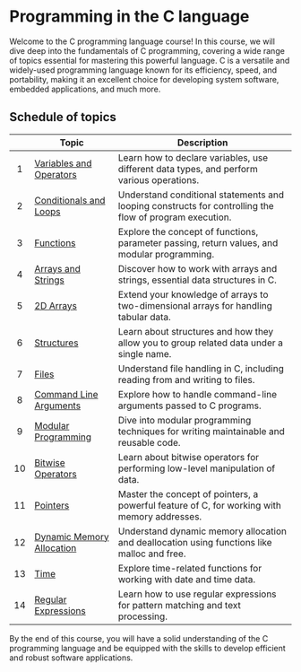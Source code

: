# Programming in the C language
Welcome to the C programming language course! In this course, we will dive deep into the fundamentals of C programming, covering a wide range of topics essential for mastering this powerful language. C is a versatile and widely-used programming language known for its efficiency, speed, and portability, making it an excellent choice for developing system software, embedded applications, and much more.

## Schedule of topics

|   | Topic                                     | Description                                                                                      |
|:-:|-------------------------------------------|--------------------------------------------------------------------------------------------------|
| 1 | [Variables and Operators](projects/pj01) | Learn how to declare variables, use different data types, and perform various operations.        |
| 2 | [Conditionals and Loops](projects/pj02)  | Understand conditional statements and looping constructs for controlling the flow of program execution. |
| 3 | [Functions](projects/pj03)               | Explore the concept of functions, parameter passing, return values, and modular programming.    |
| 4 | [Arrays and Strings](projects/pj04)      | Discover how to work with arrays and strings, essential data structures in C.                      |
| 5 | [2D Arrays](projects/pj05)               | Extend your knowledge of arrays to two-dimensional arrays for handling tabular data.              |
| 6 | [Structures](projects/pj06)              | Learn about structures and how they allow you to group related data under a single name.           |
| 7 | [Files](projects/pj07)                   | Understand file handling in C, including reading from and writing to files.                       |
| 8 | [Command Line Arguments](projects/pj08)  | Explore how to handle command-line arguments passed to C programs.                                |
| 9 | [Modular Programming](projects/pj09)     | Dive into modular programming techniques for writing maintainable and reusable code.              |
| 10| [Bitwise Operators](projects/pj10)       | Learn about bitwise operators for performing low-level manipulation of data.                      |
| 11| [Pointers](projects/pj11)                | Master the concept of pointers, a powerful feature of C, for working with memory addresses.       |
| 12| [Dynamic Memory Allocation](projects/pj12)| Understand dynamic memory allocation and deallocation using functions like malloc and free.      |
| 13| [Time](projects/pj13)                    | Explore time-related functions for working with date and time data.                               |
| 14| [Regular Expressions](projects/pj14)     | Learn how to use regular expressions for pattern matching and text processing.                    |

By the end of this course, you will have a solid understanding of the C programming language and be equipped with the skills to develop efficient and robust software applications.
